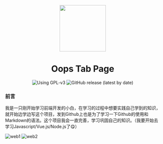 <div align="center">
<img src="https://github.com/oopsjoe/oops-homepage/assets/107075016/ed4c3420-a480-4e7e-baae-d4ab257ef437" width="150px">

# Oops Tab Page
</div>

<div align="center">
  <img alt="Using GPL-v3" src="https://img.shields.io/github/license/oopsjoe/oops-homepage">
  <img alt="GitHub release (latest by date)" src="https://img.shields.io/github/v/release/oopsjoe/oops-homepage">
</div>

### 前言
我是一只刚开始学习前端开发的小白，在学习的过程中想要实践自己学到的知识，就开始边学边写这个项目，发到Github上也是为了学习一下Github的使用和Markdown的语法。这个项目我会一直完善，学习巩固自己的知识。（我要开始去学习Javascript/Vue.js/Node.js了😋）

![web1](https://github.com/oopsjoe/oops-tab-page/assets/107075016/fe9210e5-37dc-4be1-a5ba-4c87be432898)
![web2](https://github.com/oopsjoe/oops-tab-page/assets/107075016/08ed188c-c8cc-4449-88a0-35d7cc6d5b46)
